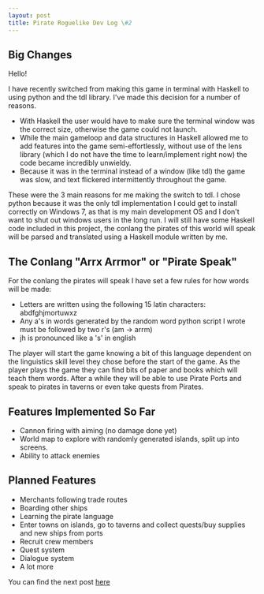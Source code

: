 ```yaml
---
layout: post
title: Pirate Roguelike Dev Log \#2
---
```


## Big Changes

Hello!

I have recently switched from making this game in terminal with Haskell to using python and the tdl library. I've made this decision for a number of reasons.
* With Haskell the user would have to make sure the terminal window was the correct size, otherwise the game could not launch.
* While the main gameloop and data structures in Haskell allowed me to add features into the game semi-effortlessly, without use of the lens library (which I do not have the time to learn/implement right now) the code became incredibly unwieldy.
* Because it was in the terminal instead of a window (like tdl) the game was slow, and text flickered intermittently throughout the game.

These were the 3 main reasons for me making the switch to tdl. I chose python because it was the only tdl implementation I could get to install correctly on Windows 7, as that is my main development OS and I don't want to shut out windows users in the long run. I will still have some Haskell code included in this project, the conlang the pirates of this world will speak will be parsed and translated using a Haskell module written by me.

## The Conlang "Arrx Arrmor" or "Pirate Speak"

For the conlang the pirates will speak I have set a few rules for how words will be made:
* Letters are written using the following 15 latin characters: abdfghjmortuwxz
* Any a's in words generated by the random word python script I wrote must be followed by two r's (am -> arrm)
* jh is pronounced like a 's' in english

The player will start the game knowing a bit of this language dependent on the linguistics skill level they chose before the start of the game. As the player plays the game they can find bits of paper and books which will teach them words. After a while they will be able to use Pirate Ports and speak to pirates in taverns or even take quests from Pirates.

## Features Implemented So Far

* Cannon firing with aiming (no damage done yet)
* World map to explore with randomly generated islands, split up into screens.
* Ability to attack enemies

## Planned Features

* Merchants following trade routes
* Boarding other ships
* Learning the pirate language
* Enter towns on islands, go to taverns and collect quests/buy supplies and new ships from ports
* Recruit crew members
* Quest system
* Dialogue system
* A lot more

You can find the next post [here](https://henningtonko.github.io/Pirate-Roguelike-3/)